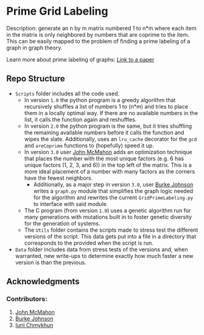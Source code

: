 # Prime Grid Labeling

Description: generate an n by m matrix numbered 1 to n*m where each item in the matrix is only neighbored by numbers that are coprime to the item. This can be easily mapped to the problem of finding a prime labeling of a graph in graph theory.

Learn more about prime labeling of graphs: [Link to a paper](https://www.rroij.com/open-access/some-prime-labeling-of-graph.pdf)

## Repo Structure

- `Scripts` folder includes all the code used.
    - In version `1.0` the python program is a greedy algorithm that recursively shuffles a list of numbers 1 to (n*m) and tries to place them in a locally optimal way. If there are no available numbers in the list, it calls the function again and reshuffles.
    - In version `2.0` the python program is the same, but it tries shuffling the remaining available numbers before it calls the function and wipes the slate. Additionally, uses an `lru_cache` decorator for the `gcd` and `areCoprime` functions to (hopefully) speed it up.
    - In version `3.0` user [John McMahon](https://github.com/John-A-McMahon) adds an optimization technique that places the number with the most unique factors (e.g. 6 has unique factors (1, 2, 3, and 6)) in the top left of the matrix. This is a more ideal placement of a number with many factors as the corners have the fewest neighbors.
        - Additionally, as a major step in version `3.0`, user [Burke Johnson](https://github.com/synth-mania) writes a `graph.py` module that simplifies the graph logic needed for the algorithm and rewrites the current `GridPrimeLabeling.py` to interface with said module.
    - The C program (from version `1.0`) uses a genetic algorithm run for many generations with mutations built in to foster genetic diversity for the generation of systems.
    - The `Utils` folder contains the scripts made to stress test the different versions of the script. This data gets put into a file in a directory that corresponds to the provided when the script is run.
- `Data` folder includes data from stress tests of the versions and, when warranted, new write-ups to determine exactly how much faster a new version is than the previous.

## Acknowledgments
### Contributors:
1. [John McMahon](https://github.com/John-A-McMahon)
2. [Burke Johnson](https://github.com/synth-mania)
3. [Iurii Chmykhun](https://github.com/blurryiurii)
